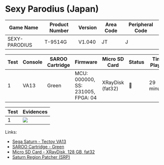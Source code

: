 # Sexy Parodius (Japan)

| Game Name     | Product Number | Version | Area Code | Peripheral Code |
| ------------- | -------------- | ------- | --------- | --------------- |
| SEXY-PARODIUS | T-9514G        | V1.040  | JT        | J               |

| Test | Console | SAROO Cartridge | Firmware                          | Micro SD Card    | Status | Time Played |
| ---- | ------- | --------------- | --------------------------------- | ---------------- | ------ | ----------- |
| 1    | VA13    | Green           | MCU: 000000, SS: 231005, FPGA: 04 | XRayDisk (fat32) | :100:  | 29 minutes  |

| Test | Evidences                                                                                        |
| ---- | ------------------------------------------------------------------------------------------------ |
| 1    | [![](https://img.youtube.com/vi/obhZeSNKE-o/0.jpg)](https://www.youtube.com/watch?v=obhZeSNKE-o) |

Links:

- [Sega Saturn - Tectoy VA13](../../../../Info/Consoles/VA13/README.md)
- [SAROO Cartridge - Green](../../../../Info/Cartridges/RetroGameParadiseStore/1.32F/README.md)
- [Micro SD Card - XRayDisk, 128 GB, fat32](../../../../Info/SdCards/XRayDisk/128GB/fat32/README.md)
- [Saturn Region Patcher (SRP)](https://segaxtreme.net/resources/saturn-region-patcher.81/download)
